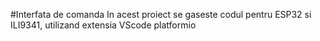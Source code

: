 #Interfata de comanda
In acest proiect se gaseste codul pentru ESP32 si ILI9341, utilizand extensia VScode platformio

